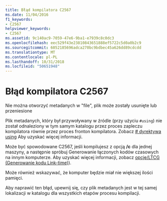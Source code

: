 ```yaml
---
title: Błąd kompilatora C2567
ms.date: 11/04/2016
f1_keywords:
- C2567
helpviewer_keywords:
- C2567
ms.assetid: 9c140ac9-7059-47e6-9ba1-e7939c8c0dc3
ms.openlocfilehash: eec529f43e23810843651888ef5722c5d0a0b2c9
ms.sourcegitcommit: 6052185696adca270bc9bdbec45a626dd89cdcdd
ms.translationtype: MT
ms.contentlocale: pl-PL
ms.lasthandoff: 10/31/2018
ms.locfileid: "50651948"
---
```

# <a name="compiler-error-c2567"></a>Błąd kompilatora C2567

Nie można otworzyć metadanych w "file", plik może zostały usunięte lub przeniesione

Plik metadanych, który był przywoływany w źródle (przy użyciu `#using`) nie został odnaleziony w tym samym katalogu przez proces zapleczu kompilatora równie przez proces fronton kompilatora. Zobacz [# dyrektywa using](../../preprocessor/hash-using-directive-cpp.md) Aby uzyskać więcej informacji.

Może być spowodowane C2567, jeśli kompilujesz z opcją **/c** dla jednej maszyny, a następnie spróbuj Generowanie łączonych kodów czasowych na innym komputerze. Aby uzyskać więcej informacji, zobacz [opcję/LTCG (Generowanie kodu Link-time)](../../build/reference/ltcg-link-time-code-generation.md)).

Może również wskazywać, że komputer będzie miał nie większej ilości pamięci.

Aby naprawić ten błąd, upewnij się, czy plik metadanych jest w tej samej lokalizacji w katalogu dla wszystkich etapów procesu kompilacji.